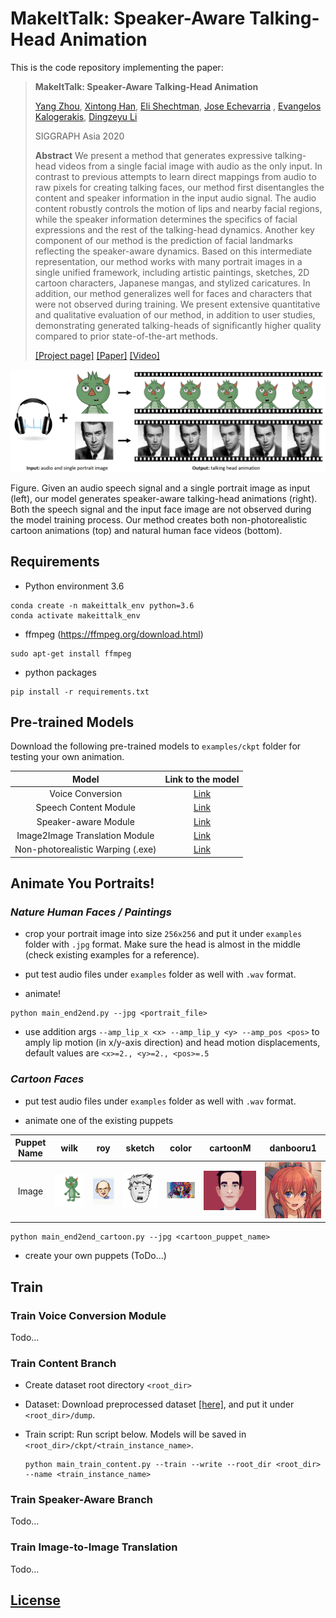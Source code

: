 # MakeItTalk: Speaker-Aware Talking-Head Animation

This is the code repository implementing the paper:

> **MakeItTalk: Speaker-Aware Talking-Head Animation**
>
> [Yang Zhou](https://people.umass.edu/~yangzhou), 
> [Xintong Han](http://users.umiacs.umd.edu/~xintong/), 
> [Eli Shechtman](https://research.adobe.com/person/eli-shechtman), 
> [Jose Echevarria](http://www.jiechevarria.com) , 
> [Evangelos Kalogerakis](https://people.cs.umass.edu/~kalo/), 
> [Dingzeyu Li](https://dingzeyu.li)
>
> SIGGRAPH Asia 2020
>
> **Abstract** We present a method that generates expressive talking-head videos from a single facial image with audio as the only input. In contrast to previous attempts to learn direct mappings from audio to raw pixels for creating talking faces, our method first disentangles the content and speaker information in the input audio signal. The audio content robustly controls the motion of lips and nearby facial regions, while the speaker information determines the specifics of facial expressions and the rest of the talking-head dynamics. Another key component of our method is the prediction of facial landmarks reflecting the speaker-aware dynamics. Based on this intermediate representation, our method works with many portrait images in a single unified framework, including artistic paintings, sketches, 2D cartoon characters,  Japanese mangas, and stylized caricatures.
In addition, our method generalizes well for faces and characters that were not observed during training. We present extensive quantitative and qualitative evaluation of our method, in addition to user studies, demonstrating generated talking-heads of significantly higher quality compared to prior state-of-the-art methods.
>
> [[Project page]](https://people.umass.edu/~yangzhou/MakeItTalk/) 
> [[Paper]](https://people.umass.edu/~yangzhou/MakeItTalk/MakeItTalk_SIGGRAPH_Asia_Final_round-5.pdf) 
> [[Video]](https://www.youtube.com/watch?v=OU6Ctzhpc6s) <!-- [[Arxiv]](https://arxiv.org/abs/1907.11308) -->

![img](doc/teaser.png)

Figure. Given an audio speech signal and a single portrait image   as input (left), our model generates speaker-aware talking-head animations (right). 
Both the speech signal and the input face image are not observed during the model training process.
Our method creates both non-photorealistic cartoon animations (top) and natural human face videos (bottom).

## Requirements
- Python environment 3.6
```
conda create -n makeittalk_env python=3.6
conda activate makeittalk_env
```
- ffmpeg (https://ffmpeg.org/download.html)
```
sudo apt-get install ffmpeg
```
- python packages
```
pip install -r requirements.txt
```

## Pre-trained Models

Download the following pre-trained models to `examples/ckpt` folder for testing your own animation.

| Model |  Link to the model | 
| :-------------: | :---------------: |
| Voice Conversion  | [Link](https://drive.google.com/file/d/1ZiwPp_h62LtjU0DwpelLUoodKPR85K7x/view?usp=sharing)  |
| Speech Content Module  | [Link](https://drive.google.com/file/d/1r3bfEvTVl6pCNw5xwUhEglwDHjWtAqQp/view?usp=sharing)  |
| Speaker-aware Module  | [Link](https://drive.google.com/file/d/1rV0jkyDqPW-aDJcj7xSO6Zt1zSXqn1mu/view?usp=sharing)  |
| Image2Image Translation Module  | [Link](https://drive.google.com/drive/folders/18nqSIiBMrtl1oO1vJBNdjEfHf1MguPDf?usp=sharing)  |
| Non-photorealistic Warping (.exe)  | [Link](https://drive.google.com/file/d/1rlj0PAUMdX8TLuywsn6ds_G6L63nAu0P/view?usp=sharing)  |

## Animate You Portraits!

### _Nature Human Faces / Paintings_

- crop your portrait image into size `256x256` and put it under `examples` folder with `.jpg` format. 
Make sure the head is almost in the middle (check existing examples for a reference).

- put test audio files under `examples` folder as well with `.wav` format.

- animate!

```
python main_end2end.py --jpg <portrait_file>  
```

- use addition args `--amp_lip_x <x> --amp_lip_y <y> --amp_pos <pos>` 
to amply lip motion (in x/y-axis direction) and head motion displacements, default values are `<x>=2., <y>=2., <pos>=.5`



### _Cartoon Faces_ 

- put test audio files under `examples` folder as well with `.wav` format.

- animate one of the existing puppets

| Puppet Name |  wilk | roy | sketch | color | cartoonM | danbooru1 | 
| :---: | :---: | :---: | :---: | :---: | :---: | :---: |
| Image  | ![img](examples_cartoon/wilk_fullbody.jpg)  | ![img](examples_cartoon/roy_full.png)  | ![img](examples_cartoon/sketch.png)  | ![img](examples_cartoon/color.jpg)  | ![img](examples_cartoon/cartoonM.png)  | ![img](examples_cartoon/danbooru1.jpg)  |

```
python main_end2end_cartoon.py --jpg <cartoon_puppet_name>
```

- create your own puppets (ToDo...)

## Train

### Train Voice Conversion Module
Todo...

### Train Content Branch
- Create dataset root directory `<root_dir>`

- Dataset: Download preprocessed dataset [[here]](https://drive.google.com/drive/folders/1EwuAy3j1b9Zc1MsidUfxG_pJGc_cV60O?usp=sharing), and put it under `<root_dir>/dump`.

- Train script: Run script below. Models will be saved in `<root_dir>/ckpt/<train_instance_name>`.

    ```shell script
    python main_train_content.py --train --write --root_dir <root_dir> --name <train_instance_name>
    ```
  
### Train Speaker-Aware Branch
Todo...

### Train Image-to-Image Translation

Todo...

## [License](LICENSE.md)

